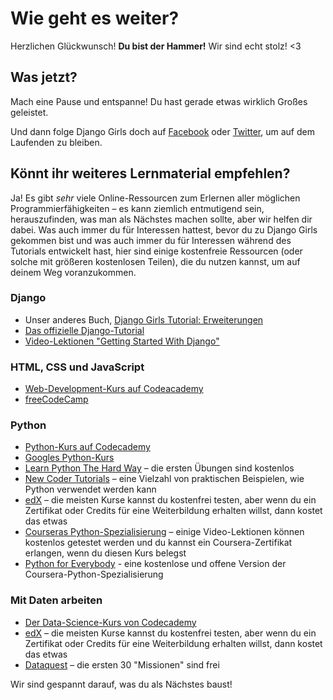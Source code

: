 # Wie geht es weiter?

Herzlichen Glückwunsch! **Du bist der Hammer!** Wir sind echt stolz! &lt;3

## Was jetzt?

Mach eine Pause und entspanne! Du hast gerade etwas wirklich Großes geleistet.

Und dann folge Django Girls doch auf [Facebook](http://facebook.com/djangogirls) oder [Twitter](https://twitter.com/djangogirls), um auf dem Laufenden zu bleiben.

## Könnt ihr weiteres Lernmaterial empfehlen?

Ja! Es gibt _sehr_ viele Online-Ressourcen zum Erlernen aller möglichen Programmierfähigkeiten – es kann ziemlich entmutigend sein, herauszufinden, was man als Nächstes machen sollte, aber wir helfen dir dabei. Was auch immer du für Interessen hattest, bevor du zu Django Girls gekommen bist und was auch immer du für Interessen während des Tutorials entwickelt hast, hier sind einige kostenfreie Ressourcen \(oder solche mit größeren kostenlosen Teilen\), die du nutzen kannst, um auf deinem Weg voranzukommen.

### Django

* Unser anderes Buch, [Django Girls Tutorial: Erweiterungen](https://tutorial-extensions.djangogirls.org/)
* [Das offizielle Django-Tutorial](https://docs.djangoproject.com/en/2.0/intro/tutorial01/)
* [Video-Lektionen "Getting Started With Django"](http://www.gettingstartedwithdjango.com/)

### HTML, CSS und JavaScript

* [Web-Development-Kurs auf Codeacademy](https://www.codecademy.com/learn/paths/web-development)
* [freeCodeCamp](https://www.freecodecamp.org/)

### Python

* [Python-Kurs auf Codecademy](https://www.codecademy.com/learn/learn-python)
* [Googles Python-Kurs](https://developers.google.com/edu/python/)
* [Learn Python The Hard Way](http://learnpythonthehardway.org/book/) – die ersten Übungen sind kostenlos
* [New Coder Tutorials](http://newcoder.io/tutorials/) – eine Vielzahl von praktischen Beispielen, wie Python verwendet werden kann
* [edX](https://www.edx.org/course?search_query=python) – die meisten Kurse kannst du kostenfrei testen, aber wenn du ein Zertifikat oder Credits für eine Weiterbildung erhalten willst, dann kostet das etwas
* [Courseras Python-Spezialisierung](https://www.coursera.org/specializations/python) – einige Video-Lektionen können kostenlos getestet werden und du kannst ein Coursera-Zertifikat erlangen, wenn du diesen Kurs belegst
* [Python for Everybody](https://www.py4e.com/) - eine kostenlose und offene Version der Coursera-Python-Spezialisierung

### Mit Daten arbeiten

* [Der Data-Science-Kurs von Codecademy](https://www.codecademy.com/learn/paths/data-science)
* [edX](https://www.edx.org/course/?search_query=python&subject=Data%20Analysis%20%26%20Statistics) – die meisten Kurse kannst du kostenfrei testen, aber wenn du ein Zertifikat oder Credits für eine Weiterbildung erhalten willst, dann kostet das etwas
* [Dataquest](https://www.dataquest.io/) – die ersten 30 "Missionen" sind frei

Wir sind gespannt darauf, was du als Nächstes baust!

